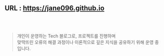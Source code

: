 ## URL : https://jane096.github.io 
<br>
<br>

> 개인이 운영하는 Tech 블로그로, 프로젝트를 진행하며   
> 맞딱뜨린 오류의 해결 과정이나 이론적으로 깊은 지식을 
> 공유하기 위해 운영 중입니다. 
<br>
<br>
<br>
<br>
<br>
<br>
